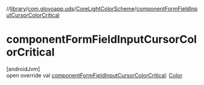 //[library](../../../index.md)/[com.glovoapp.uds](../index.md)/[CoreLightColorScheme](index.md)/[componentFormFieldInputCursorColorCritical](component-form-field-input-cursor-color-critical.md)

# componentFormFieldInputCursorColorCritical

[androidJvm]\
open override val [componentFormFieldInputCursorColorCritical](component-form-field-input-cursor-color-critical.md): [Color](https://developer.android.com/reference/kotlin/androidx/compose/ui/graphics/Color.html)
